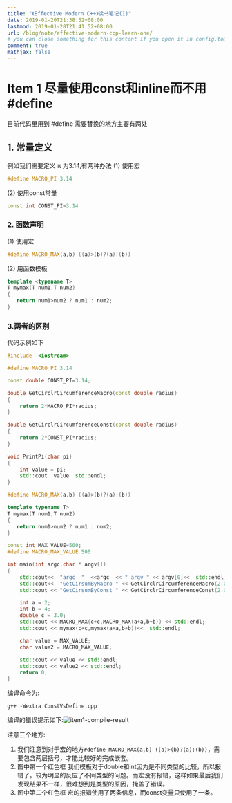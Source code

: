 ```yaml
---
title: "《Effective Modern C++》读书笔记(1)"
date: 2019-01-20T21:38:52+08:00
lastmod: 2019-01-28T21:41:52+08:00
url: /blog/note/effective-modern-cpp-learn-one/
# you can close something for this content if you open it in config.toml.
comment: true
mathjax: false
---
```


# Item 1 尽量使用const和inline而不用#define

目前代码里用到 #define 需要替换的地方主要有两处

## 1. 常量定义

例如我们需要定义 π 为3.14,有两种办法
(1) 使用宏

```cpp {linenos=table}
#define MACRO_PI 3.14
```

(2) 使用const常量

```cpp {linenos=table}
const int CONST_PI=3.14
```

### 2. 函数声明

(1) 使用宏

```cpp {linenos=table}
#define MACRO_MAX(a,b) ((a)>(b)?(a):(b))
```

(2) 用函数模板

```cpp {linenos=table}
template <typename T>
T mymax(T num1,T num2)
{
   return num1>num2 ? num1 : num2;
}
```

### 3.两者的区别

代码示例如下

```cpp {linenos=table}
#include  <iostream>

#define MACRO_PI 3.14

const double CONST_PI=3.14;

double GetCirclrCircumferenceMacro(const double radius)
{
    return 2*MACRO_PI*radius;
}

double GetCirclrCircumferenceConst(const double radius)
{
    return 2*CONST_PI*radius;
}

void PrintPi(char pi)
{
    int value = pi;
    std::cout  value  std::endl;
}

#define MACRO_MAX(a,b) ((a)>(b)?(a):(b))

template typename T>
T mymax(T num1,T num2)
{
   return num1>num2 ? num1 : num2;
}

const int MAX_VALUE=500;
#define MACRO_MAX_VALUE 500

int main(int argc,char * argv[])
{
    std::cout<<  "argc  "  <<argc  << " argv " << argv[0]<<  std::endl;
    std::cout<<  "GetCirsumByMacro " << GetCirclrCircumferenceMacro(2.0)  <<std::endl;
    std::cout << "GetCirsumByConst " << GetCirclrCircumferenceConst(2.0) << std::endl;

    int a = 2;
    int b = 4;
    double c = 3.0;
    std::cout << MACRO_MAX(c+c,MACRO_MAX(a+a,b+b)) << std::endl;
    std::cout << mymax(c+c,mymax(a+a,b+b))<<  std::endl;

    char value = MAX_VALUE;
    char value2 = MACRO_MAX_VALUE;

    std::cout << value << std::endl;
    std::cout << value2 << std::endl;  
    return 0;
}
```

编译命令为:

```console
g++ -Wextra ConstVsDefine.cpp 
```

编译的错误提示如下:![item1-compile-result](https://www.dennisthink.com/image/2019/01/item1_compile_result.png)

注意三个地方:
1. 我们注意到对于宏的地方```#define MACRO_MAX(a,b) ((a)>(b)?(a):(b))```，需要包含两层括号，才能比较好的完成嵌套。
2. 图中第一个红色框
我们模板对于double和int因为是不同类型的比较，所以报错了。较为明显的反应了不同类型的问题。而宏没有报错，这样如果最后我们发现结果不一样，很难想到是类型的原因，掩盖了错误。
3. 图中第二个红色框
宏的报错使用了两条信息，而const变量只使用了一条。